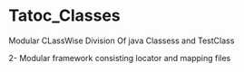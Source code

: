 # Tatoc_Classes

Modular CLassWise Division Of java Classess and TestClass

2- Modular framework consisting locator and mapping files
